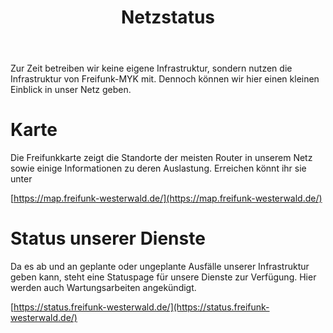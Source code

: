 ﻿---
layout: page
title: Netzstatus
excerpt: "Unser Netzstatus"
modified: 2014-08-08T19:44:38.564948-04:00
image:
  feature: so-simple-sample-image-4.jpg
  credit: WeGraphics
  creditlink: http://wegraphics.net/downloads/free-ultimate-blurred-background-pack/
---

Zur Zeit betreiben wir keine eigene Infrastruktur, sondern nutzen die Infrastruktur von Freifunk-MYK mit. Dennoch können wir hier einen kleinen Einblick in unser Netz geben.

# Karte 
Die Freifunkkarte zeigt die Standorte der meisten Router in unserem Netz sowie einige Informationen zu deren Auslastung. Erreichen könnt ihr sie unter 

[https://map.freifunk-westerwald.de/](https://map.freifunk-westerwald.de/)

# Status unserer Dienste
Da es ab und an geplante oder ungeplante Ausfälle unserer Infrastruktur geben kann, steht eine Statuspage für unsere Dienste zur Verfügung. Hier werden auch Wartungsarbeiten angekündigt.

[https://status.freifunk-westerwald.de/](https://status.freifunk-westerwald.de/)


